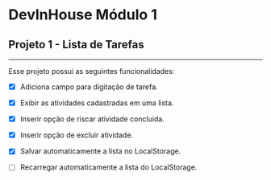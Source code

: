 # DevInHouse Módulo 1 

## Projeto 1 - **Lista de Tarefas**
***
Esse projeto possui as seguintes funcionalidades:

- [x] Adiciona campo para digitação de tarefa.

- [x] Exibir as atividades cadastradas em uma lista.

- [x] Inserir opção de riscar atividade concluída.

- [x] Inserir opção de excluir atividade.

- [x] Salvar automaticamente a lista no LocalStorage.

- [ ] Recarregar automaticamente a lista do LocalStorage.